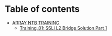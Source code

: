 # Table of contents

* [ARRAY NTB TRAINING](README.md)
  * [Training_01: SSLi L2 Bridge Solution Part 1](Month_01/Traning.md)

